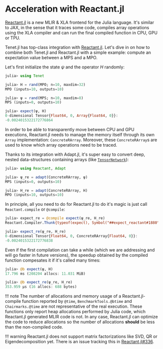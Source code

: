 # Acceleration with Reactant.jl

[Reactant.jl](https://github.com/EnzymeAD/Reactant.jl) is a new MLIR & XLA frontend for the Julia language. It's similar to JAX, in the sense that it traces some code, compiles array operations using the XLA compiler and can run the final compiled function in CPU, GPU or TPU.

Tenet.jl has top-class integration with [Reactant.jl](https://github.com/EnzymeAD/Reactant.jl). Let's dive in on how to combine both Tenet.jl and Reactant.jl with a simple example: compute an expectation value between a MPS and a MPO.

Let's first initialize the state $\psi$ and the operator $H$ randomly:

```julia
julia> using Tenet

julia> H = rand(MPO; n=10, maxdim=32)
MPO (inputs=10, outputs=10)

julia> ψ = rand(MPS; n=10, maxdim=8)
MPS (inputs=0, outputs=10)

julia> expect(ψ, H)
0-dimensional Tensor{Float64, 0, Array{Float64, 0}}:
-0.0024015322172776864
```

In order to be able to transparently move between CPU and GPU executions, Reactant.jl needs to manage the memory itself through its own `Array` implementation: `ConcreteRArray`.
Moreover, these `ConcreteRArray`s are used to know which array operations need to be traced.

Thanks to its integration with Adapt.jl, it's super easy to convert deep, nested data-structures containing arrays (like [`TensorNetwork`](@ref)):

```julia
julia> using Reactant, Adapt

julia> ψ_re = adapt(ConcreteRArray, ψ)
MPS (inputs=0, outputs=10)

julia> H_re = adapt(ConcreteRArray, H)
MPO (inputs=10, outputs=10)
```

In principle, all you need to do for Reactant.jl to do it's magic is just call `Reactant.compile` or `@compile`:

```julia
julia> expect_re = @compile expect(ψ_re, H_re)
Reactant.Compiler.Thunk{typeof(expect), Symbol("##expect_reactant#1880"), Tuple{MPS, MPO}, false}(expect)

julia> expect_re(ψ_re, H_re)
0-dimensional Tensor{Float64, 0, ConcreteRArray{Float64, 0}}:
-0.0024015322172776838
```

Even if the first compilation can take a while (which we are addressing and will go faster in future versions), the speedup obtained by the compiled function compesates it if it's called many times:

```julia
julia> @b expect(ψ, H)
17.796 ms (208204 allocs: 11.031 MiB)

julia> @b expect_re(ψ_re, H_re)
353.959 μs (16 allocs: 688 bytes)
```

!!! note
    The number of allocations and memory usage of a Reactant.jl-compile function reported by `@time`, `BenchmarkTools.@btime` and `Chairmarks.@time` are not representative of the real execution. These functions only report heap allocations performed by Julia code, which Reactant.jl generated MLIR code is not.
    In any case, Reactant.jl can optimize the code to reduce allocations so the number of allocations **should** be less than the non-compiled code.

!!! warning
    Reactant.jl does not support matrix factorizations like SVD, QR or Eigendecomposition yet. There is an issue tracking this in [Reactant.jl#336](https://github.com/EnzymeAD/Reactant.jl/issues/336).
